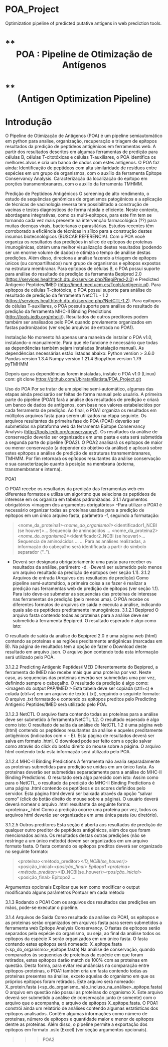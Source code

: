 # POA_Project
Optimization pipeline of predicted putative antigens in web prediction tools. 

# **<center>POA : Pipeline de Otimização de Antígenos</center> 
# **<center>(Antigen Optimization Pipeline)</center> 

# Introdução
O Pipeline de Otimização de Antígenos (POA) é um pipeline semiautomático em python para analise, organização, recuperação e triagem de epítopos resultados da predição de peptídeos antigênicos em ferramentas web. 
A partir dos resultados descritos em algumas ferramentas de predição para células B, células T-citotóxicas e células T-auxiliares, o POA identifica os melhores alvos e cria um banco de dados com estes antígenos. O POA faz ainda:
Identificação de peptídeos com alta similaridade de resíduos entre espécies em um grupo de organismos, com o auxílio da ferramenta Epitope Conservancy Analysis.
Caracterização da localização do epítopo em porções transmembranares, com o auxilio da ferramenta TMHMM.

Predição de Peptídeos Antigênicos 
O screening de alto rendimento, o estudo de sequências genômicas de organismos patogênicos e a aplicação de técnicas de vacinologia reversa tem possibilitado a construção de vacinas e testes diagnósticos de forma rápida e eficiente. Neste contexto, abordagens integrativas, como os multi-epitopos, para este fim tem se tornando cada vez mais presente na intervenção farmacológica (??) para muitas doenças virais, bacterianas e parasitárias. Estudos recentes têm corroborado a eficiência de técnicas in sílico para a construção destes insumos biotecnológicos (BUSCAR REFERENCIA).
Com o POA você organiza os resultados das predições in sílico de epítopos de proteínas imunogênicas, obtém uma melhor visualização destes resultados (podendo ser um enorme volume de dados) e otimiza o tempo de análise destas predições. Além disso, direciona a análise fazendo a triagem de epítopos únicos (ou compartilhados) num grupo de organismos e epítopos expostos na estrutura membranar.
Para epítopos de células B, o POA possui suporte para análise do resultado de predição da ferramenta Bepipred 2.0 (https://services.healthtech.dtu.dk/service.php?BepiPred-2.0) e Predicted Antigenic Peptides/IMED (http://imed.med.ucm.es/Tools/antigenic.pl).
Para epítopos de células T-citotóxica, o POA possui suporte para análise do resultado de predição da ferramenta NetCTL - 1.2 (https://services.healthtech.dtu.dk/service.php?NetCTL-1.2).
Para epítopos de células T-auxiliares, o POA possui suporte para análise do resultado de predição da ferramenta MHC-II Binding Predictions (http://tools.iedb.org/mhcii/).
Resultados de outros preditores podem também ser analisados pelo POA quando previamente organizados em fastas padronizados (ver seção arquivos de entrada no POA1).

Instalação
No momento há apenas uma maneira de instalar o POA v1.0, instalando-o manualmente. Para que ele funcione é necessário que todas as dependências também sejam instaladas (instalação manual).
As dependências necessárias estão listadas abaixo:
Python version > 3.6.0
Pandas version 1.3.4
Numpy version 1.21.4
Biopython version 1.79
pyTMHMM

Depois que as dependências forem instaladas, instale o POA v1.0 (Linux) com: 
git clone https://github.com/UbiratanBatista/POA_Project.git

Uso do POA
Por se tratar de um pipeline semi-automático, algumas das etapas ainda precisarão ser feitas de forma manual pelo usuário.
A primeira parte do pipeline (POA1) fará a análise dos resultados de predição e criará um banco de dados de antígenos, com base nos valores estabelecidos por cada ferramenta de predição. Ao final, o POA1 organiza os resultados em múltiplos arquivos fasta para serem utilizados na etapa seguinte.
Os arquivos resultantes da primeira fase do POA (POA1) deverão ser submetidos na plataforma web da ferramenta Epitope Conservancy Analysis (http://tools.iedb.org/conservancy/). Os resultados da análise de conservação deverão ser organizados em uma pasta e esta será submetida a segunda parte do pipeline (POA2).
O POA2 analisará os epítopos de maior ou menor conservação (a depender do objetivo da análise) e aplicará sobre estes epítopos a análise de predição de estruturas transmembranares, TMHMM. Por fim retornará os epítopos resultantes da análise conservação e sua caracterização quanto à posição na membrana (externa, transmembranar e interna).

POA1

O POA1 recebe os resultados da predição das ferramentas web em diferentes formatos e utiliza um algoritmo que seleciona os peptídeos de interesse em os organiza em tabelas padronizadas. 
3.1.1 Argumentos obrigatórios
<imagem dos argumentos obrigatórios>
-Para utilizar o POA1 é necessário organizar todas as proteínas usadas para a predição de epítopos em um único arquivo fasta, parâmetro -f, seguindo a formatação:
><nome_da_proteína1>_<nome_do_organismo1>_<identificador1_NCBI (se houver)>...
Sequencia de aminoácidos ...
><nome_da_proteína2>_<nome_do_organismo2>_<identificador2_NCBI (se houver)>...
Sequencia de aminoácidos ...
...
Para as análises realizadas, a informação do cabeçalho será identificada a partir do símbolo separador (“_”).
- Deverá ser designada obrigatoriamente uma pasta para receber os resultados da análise, parâmetro -d.
-Deverá ser submetido pelo menos um arquivo resultado da predição de epítopos (ver seção 1.1).
3.1.2 Arquivos de entrada (Arquivos dos resultados de predição)
Como pipeline semi-automático, a primeira coisa a se fazer é realizar a predição nas ferramentas web de predição de epítopos (ver seção 1.1). Para isto deve-se submeter as sequencias das proteínas de interesse nas ferramentas de predição (pelo menos uma). O POA recebe os diferentes formatos de arquivos de saída e executa a análise, indicando quais são os peptídeos preditamente imunogênicos.
3.1.2.1 Bepipred
O arquivo fasta contendo todas as proteínas para a análise deve ser submetido à ferramenta Bepipred. O resultado esperado é algo como isto:
<imagem do output Bepipred>
O resultado de saída da análise do Bepipred 2.0 é uma página web (html) contendo as proteínas e as regiões preditamente antigênicas (marcadas em B). Na página de resultados tem a opção de fazer o Download deste resultado em arquivo .json. O arquivo json contendo toda esta informação será utilizado pelo POA.

3.1.2.2 Predicting Antigenic Peptides/IMED
Diferentemente do Bepipred, a ferramenta do IMED não recebe mais que uma proteína por vez. Neste caso, as sequencias das proteínas deverão ser submetidas uma por vez, definindo sempre o cabeçalho. O resultado da predição é algo como: 
<imagem do output PAP/IMED >
Esta tabela deve ser copiada (ctrl+c) e colada (ctrl+v) em um arquivo de texto (.txt), seguindo o seguinte formato:
<imagem do arquivo txt>
O arquivo .txt formatado e contendo os epítopos preditos pelo Predicting Antigenic Peptides/IMED será utilizado pelo POA.

3.1.2.3 NetCTL
O arquivo fasta contendo todas as proteínas para a análise deve ser submetido à ferramenta NetCTL 1.2. O resultado esperado é algo como isto:
<imagem do output NetCTL >
O resultado de saída da análise do NetCTL 1.2 é uma página web (html) contendo os peptídeos resultantes da análise e aqueles preditamente antigênicos (indicados com < - E). Esta página de resultados deverá ser salva em formato .html, O download pode ser feito com a opção salvar como através do click do botão direito do mouse sobre a página. O arquivo html contendo toda esta informação será utilizado pelo POA.

3.1.2.4 MHC-II Binding Predictions
A ferramenta não avalia separadamente as proteínas submetidas para predição se unidas em um único fasta. As proteínas deverão ser submetidas separadamente para a análise do MHC-II Binding Predictions. O resultado será algo parecido com isto:
<imagem do output MHCII>
Assim como para o NetCTL, o resultado da predição do MHC-II Binding Predictions é uma página .html contendo os peptídeos e os scores definidos pelo servidor. Esta página html deverá ser baixada através da opção “salvar como” (click do botão direito do mouse sobre a página). O usuário deverá deverá nomear o arquivo .html resultante da seguinte forma:
<proteína>_<organismo>.html
Como a predição ocorre uma proteína por vez, todos os arquivos html deverão ser organizados em uma única pasta (ou diretório).

3.1.2.5 Outros preditores
Esta seção é aberta aos resultados de predição de qualquer outro preditor de peptídeos antigênicos, além dos que foram mencionados acima. Os resultados destas outras predições (não se restringe a um único método) devem ser organizados em um arquivo formato fasta. O fasta contendo os epítopos preditos deverá ser organizado no seguinte formato:
><proteína>_<organismo>_<método_preditor>_<ID_NCBI(se_houver)>_<posição_inicial>_<posição_final>
Epitopo1
><proteína>_<organismo>_<método_preditor>_<ID_NCBI(se_houver)>_<posição_inicial>_<posição_final>
Epitopo2
…

Argumentos opcionais
Explicar que tem como modificar o output modificando alguns parâmetros
Pontuar em cada método


3.1.3 Rodando o POA1
Com os arquivos dos resultados das predições em mãos, pode-se executar o pipeline.
<print da linha de comando>

3.1.4 Arquivos de Saída 
Como resultado da análise do POA1, os epítopos e as proteínas serão organizados em arquivos fasta para serem submetidos a ferramenta web Epitope Analysis Conservancy. O fastas de epítopos serão separados pela espécie do organismo, ou seja, ao final da análise todos os epítopos da espécie X serão organizados em um único fasta. O fasta contendo estes epitopos será nomeado:
X_epitope.fasta (<sp_do_organismo>_epitope.fasta)
Na análise de conservação, quando comparados às sequencias de proteínas da espécie em que foram retirados, estes epitopos darão match de 100% com as proteínas em questão. Desta forma, para evitar redundâncias na comparação entre epitopos-proteinas, o POA1 também cria um fasta contendo todas as proteínas presentes na ánalise, exceto aquelas do organismo em que os próprios epitopos foram retirados. Este arquivo será nomeado:
X_protein.fasta (<sp_do_organismo_não_incluso_na_análise>_epitope.fasta)
O arquivo em questão não possui as proteínas do organismo X. Este arquivo deverá ser submetido a análise de conservação junto (e somente) com o arquivo que o acompanha, o arquivo de epitopos X_epitope.fasta.
O POA1 constrói ainda um relatório de análises contendo algumas estatísticas dos epitopos analisados. Contêm algumas informações como número de proteínas, número de epitopos e quantidade maior e menor de epitopos dentre as proteínas. Além disso, o pipeline permite a exportação dos epitopos em formato .xslx (Excel) (ver seção argumentos opcionais).


>>> POA2
